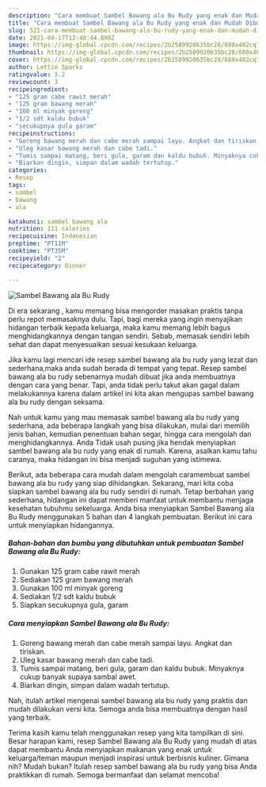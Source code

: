 ```yaml
---
description: "Cara membuat Sambel Bawang ala Bu Rudy yang enak dan Mudah Dibuat"
title: "Cara membuat Sambel Bawang ala Bu Rudy yang enak dan Mudah Dibuat"
slug: 521-cara-membuat-sambel-bawang-ala-bu-rudy-yang-enak-dan-mudah-dibuat
date: 2021-04-17T12:48:44.898Z
image: https://img-global.cpcdn.com/recipes/2b2589920635bc28/680x482cq70/sambel-bawang-ala-bu-rudy-foto-resep-utama.jpg
thumbnail: https://img-global.cpcdn.com/recipes/2b2589920635bc28/680x482cq70/sambel-bawang-ala-bu-rudy-foto-resep-utama.jpg
cover: https://img-global.cpcdn.com/recipes/2b2589920635bc28/680x482cq70/sambel-bawang-ala-bu-rudy-foto-resep-utama.jpg
author: Lettie Sparks
ratingvalue: 3.2
reviewcount: 3
recipeingredient:
- "125 gram cabe rawit merah"
- "125 gram bawang merah"
- "100 ml minyak goreng"
- "1/2 sdt kaldu bubuk"
- "secukupnya gula garam"
recipeinstructions:
- "Goreng bawang merah dan cabe merah sampai layu. Angkat dan tiriskan."
- "Uleg kasar bawang merah dan cabe tadi."
- "Tumis sampai matang, beri gula, garam dan kaldu bubuk. Minyaknya cukup banyak supaya sambal awet."
- "Biarkan dingin, simpan dalam wadah tertutup."
categories:
- Resep
tags:
- sambel
- bawang
- ala

katakunci: sambel bawang ala 
nutrition: 111 calories
recipecuisine: Indonesian
preptime: "PT11M"
cooktime: "PT35M"
recipeyield: "2"
recipecategory: Dinner

---
```



![Sambel Bawang ala Bu Rudy](https://img-global.cpcdn.com/recipes/2b2589920635bc28/680x482cq70/sambel-bawang-ala-bu-rudy-foto-resep-utama.jpg)

Di era  sekarang , kamu memang bisa mengorder masakan praktis tanpa perlu repot memasaknya dulu. Tapi, bagi mereka yang ingin menyajikan hidangan terbaik kepada keluarga, maka kamu memang lebih bagus menghidangkannya dengan tangan sendiri. Sebab, memasak sendiri lebih sehat dan dapat menyesuaikan sesuai kesukaan keluarga.

Jika kamu lagi mencari ide resep sambel bawang ala bu rudy yang lezat dan sederhana,maka anda sudah berada di tempat yang tepat. Resep sambel bawang ala bu rudy  sebenarnya mudah dibuat jika anda membuatnya dengan cara yang benar. Tapi, anda tidak perlu takut akan gagal dalam melakukannya 
karena dalam artikel ini kita akan mengupas sambel bawang ala bu rudy dengan seksama.  



Nah untuk kamu yang mau memasak sambel bawang ala bu rudy yang sederhana, ada beberapa langkah yang bisa dilakukan, mulai dari memilih jenis bahan, kemudian penentuan bahan segar, hingga cara mengolah dan menghidangkannya. Anda Tidak usah pusing jika hendak menyiapkan sambel bawang ala bu rudy yang enak di rumah. Karena, asalkan kamu  tahu caranya, maka hidangan ini bisa menjadi suguhan yang istimewa.

Berikut, ada beberapa cara mudah dalam mengolah caramembuat sambel bawang ala bu rudy yang siap dihidangkan. Sekarang, mari kita coba siapkan sambel bawang ala bu rudy sendiri di rumah. Tetap berbahan yang sederhana, hidangan ini dapat memberi manfaat untuk membantu menjaga kesehatan tubuhmu sekeluarga. Anda bisa menyiapkan Sambel Bawang ala Bu Rudy menggunakan 5 bahan dan 4 langkah pembuatan. Berikut ini cara untuk menyiapkan hidangannya.

<!--inarticleads1-->

##### Bahan-bahan dan bumbu yang dibutuhkan untuk pembuatan Sambel Bawang ala Bu Rudy:

1. Gunakan 125 gram cabe rawit merah
1. Sediakan 125 gram bawang merah
1. Gunakan 100 ml minyak goreng
1. Sediakan 1/2 sdt kaldu bubuk
1. Siapkan secukupnya gula, garam




<!--inarticleads2-->

##### Cara menyiapkan Sambel Bawang ala Bu Rudy:

1. Goreng bawang merah dan cabe merah sampai layu. Angkat dan tiriskan.
1. Uleg kasar bawang merah dan cabe tadi.
1. Tumis sampai matang, beri gula, garam dan kaldu bubuk. Minyaknya cukup banyak supaya sambal awet.
1. Biarkan dingin, simpan dalam wadah tertutup.




Nah, itulah artikel mengenai  sambel bawang ala bu rudy  yang praktis dan mudah dilakukan versi kita. Semoga anda bisa membuatnya dengan hasil yang terbaik. 

Terima kasih kamu telah menggunakan resep yang kita tampilkan di sini. Besar harapan kami, resep  Sambel Bawang ala Bu Rudy yang mudah di atas dapat membantu Anda menyiapkan makanan yang enak untuk keluarga/teman maupun menjadi inspirasi untuk berbisnis kuliner. Gimana nih? Mudah bukan? Itulah resep sambel bawang ala bu rudy yang bisa Anda praktikkan di rumah. Semoga bermanfaat dan selamat mencoba!

